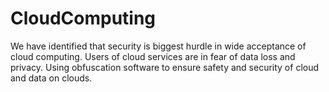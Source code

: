 # CloudComputing
We have identified that security is biggest hurdle in wide acceptance of cloud computing. Users of cloud services are in fear
of data loss and privacy. Using obfuscation software to ensure safety and security of cloud and data on clouds.

